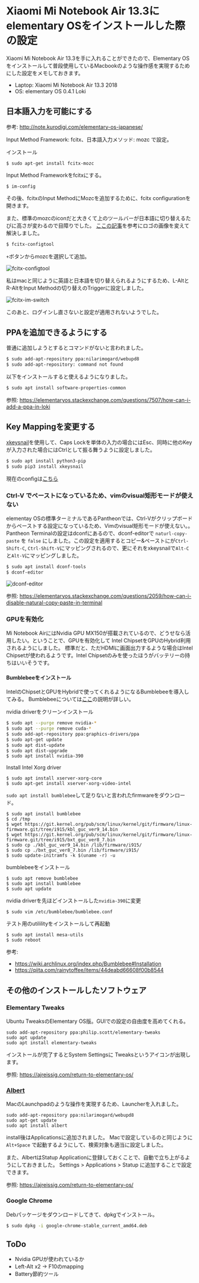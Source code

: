 # Xiaomi Mi Notebook Air 13.3にelementary OSをインストールした際の設定

Xiaomi Mi Notebook Air 13.3を手に入れることができたので、Elementary OSをインストールして普段使用しているMacbookのような操作感を実現するためにした設定をメモしておきます。

- Laptop: Xiaomi Mi Notebook Air 13.3 2018
- OS: elementary OS 0.4.1 Loki

## 日本語入力を可能にする


参考: http://note.kurodigi.com/elementary-os-japanese/

Input Method Framework: fcitx、日本語入力メソッド: mozc で設定。

インストール
```
$ sudo apt-get install fcitx-mozc
```

Input Method Frameworkをfcitxにする。
```
$ im-config
```

その後、fcitxのInput MethodにMozcを追加するために、fcitx configurationを開きます。


また、標準のmozcのiconだと大きくて上のツールバーが日本語に切り替えるたびに高さが変わるので目障りでした。
[ここの記事](https://ivy-box.net/article/20150608.html)を参考にロゴの画像を変えて解決しました。


```sh
$ fcitx-configtool
```

`+`ボタンからmozcを選択して追加。

![fcitx-configtool](./img/fcitx-configtool.png)

私はmacと同じように英語と日本語を切り替えられるようにするため、L-AltとR-AltをInput Methodの切り替えのTriggerに設定しました。

![fcitx-im-switch](./img/im-switch.png)


このあと、ログインし直さないと設定が適用されないようでした。

## PPAを追加できるようにする

普通に追加しようとするとコマンドがないと言われました。

```sh
$ sudo add-apt-repository ppa:nilarimogard/webupd8
$ sudo add-apt-repository: command not found
```

以下をインストールすると使えるようになりました。

```sh
$ sudo apt install software-properties-common
```

参照: https://elementaryos.stackexchange.com/questions/7507/how-can-i-add-a-ppa-in-loki

## Key Mappingを変更する

[xkeysnail](https://github.com/mooz/xkeysnail)を使用して、Caps Lockを単体の入力の場合にはEsc、同時に他のKeyが入力された場合にはCtrlとして振る舞うように設定しました。

```sh
$ sudo apt install python3-pip
$ sudo pip3 install xkeysnail
```

現在のconfigは[こちら](https://github.com/ryom1m1/dotfiles/blob/master/xkeysnail/builtin_keyboard.py)

### Ctrl-V でペーストになっているため、vimのvisual矩形モードが使えない

elementay OSの標準ターミナルであるPantheonでは、Ctrl-Vがクリップボードからペーストする設定になっているため、Vimのvisual矩形モードが使えない。。
Pantheon Terminalの設定はdconfにあるので、dconf-editorで `naturl-copy-paste` を `false` にしました。この設定を適用するとコピー&ペーストにが`Ctrl-Shift-C`, `Ctrl-Shift-V`にマッピングされるので、更にそれをxkeysnailで`Alt-C`と`Alt-V`にマッピングしました。

```sh
$ sudo apt install dconf-tools
$ dconf-editor
```

![dconf-editor](./img/dconf-editor.png)


参照: https://elementaryos.stackexchange.com/questions/2059/how-can-i-disable-natural-copy-paste-in-terminal

### GPUを有効化
Mi Notebook AirにはNvidia GPU MX150が搭載されているので、どうせなら活用したい。ということで、GPUを有効化して Intel ChipsetをGPUのHybrid利用されるようにしました。
標準だと、ただHDMIに画面出力するような場合はIntel Chipsetが使われるようです。Intel Chipsetのみを使ったほうがバッテリーの持ちはいいそうです。

#### Bumblebeeをインストール
IntelのChipsetとGPUをHybridで使ってくれるようになるBumblebeeを導入してみる。
Bumblebeeについては[ここ](https://wiki.archlinux.jp/index.php/Bumblebee)の説明が詳しい。

nvidia driverをクリーンインストール
```sh
$ sudo apt --purge remove nvidia-*
$ sudo apt --purge remove cuda-*
$ sudo add-apt-repository ppa:graphics-drivers/ppa
$ sudo apt-get update
$ sudo apt dist-update
$ sudo apt dist-upgrade 
$ sudo apt install nvidia-390
```

Install Intel Xorg driver
```
$ sudo apt install xserver-xorg-core
$ sudo apt-get install xserver-xorg-video-intel
```

`sudo apt install bumblebee`して足りないと言われたfirmwareをダウンロード。
```
$ sudo apt install bumblebee
$ cd /tmp
$ wget https://git.kernel.org/pub/scm/linux/kernel/git/firmware/linux-firmware.git/tree/i915/kbl_guc_ver9_14.bin
$ wget https://git.kernel.org/pub/scm/linux/kernel/git/firmware/linux-firmware.git/tree/i915/bxt_guc_ver8_7.bin
$ sudo cp ./kbl_guc_ver9_14.bin /lib/firmware/i915/
$ sudo cp ./bxt_guc_ver8_7.bin /lib/firmware/i915/
$ sudo update-initramfs -k $(uname -r) -u
```

bumblebeeをインストール
```
$ sudo apt remove bumblebee 
$ sudo apt install bumblebee
$ sudo apt update
```

nvidia driverを先ほどインストールした`nvidia-390`に変更
```
$ sudo vim /etc/bumblebee/bumblebee.conf 
```

テスト用のutililityをインストールして再起動
```
$ sudo apt install mesa-utils
$ sudo reboot
```

参考:
- https://wiki.archlinux.org/index.php/Bumblebee#Installation
- https://qiita.com/rainytoffee/items/44deabd66608f00b8544

## その他のインストールしたソフトウェア

### Elementary Tweaks

Ubuntu TweaksのElementary OS版。GUIでの設定の自由度を高めてくれる。

```
sudo add-apt-repository ppa:philip.scott/elementary-tweaks
sudo apt update
sudo apt install elementary-tweaks
```

インストールが完了するとSystem Settingsに Tweaksというアイコンが出現します。

参照: https://ajreissig.com/return-to-elementary-os/

### [Albert](https://github.com/albertlauncher/albert)

MacのLaunchpadのような操作を実現するため、Launcherを入れました。

```
sudo add-apt-repository ppa:nilarimogard/webupd8
sudo apt-get update
sudo apt install albert
```

install後はApplicationsに追加されました。
Macで設定しているのと同じように `Alt+Space` で起動するようにして、検索対象も適当に設定しました。

また、AlbertはStatup Applicationに登録しておくことで、自動で立ち上がるようにしておきました。
Settings > Applications > Statup に追加することで設定できます。

参照: https://ajreissig.com/return-to-elementary-os/

### Google Chrome

Debパッケージをダウンロードしてきて、dpkgでインストール。

```sh
$ sudo dpkg -i google-chrome-stable_current_amd64.deb
```

## ToDo

- Nvidia GPUが使われているか
- Left-Alt x2 -> F10のmapping
- Battery節約ツール

